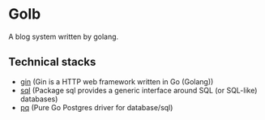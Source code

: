 # Golb

A blog system written by golang.

## Technical stacks

* [gin](https://github.com/gin-gonic/gin) (Gin is a HTTP web framework written in Go (Golang))
* [sql](https://golang.org/pkg/database/sql/) (Package sql provides a generic interface around SQL (or SQL-like) databases)
* [pq](https://github.com/lib/pq) (Pure Go Postgres driver for database/sql)

